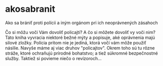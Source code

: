 akosabranit
===========

Ako sa brániť proti polícii a iným orgánom pri ich neoprávnených zásahoch


Čo si môžu voči Vám dovoliť policajti? A čo si môžete dovoliť vy voči
nim? Táto kniha vyvracia niektoré bežné mýty a popisuje, aké
oprávnenia majú silové zložky. Polícia pritom nie je jediná, ktorá
vočí vám môže použiť násilie. Navyše máme aj viac druhov
"policajtov". Okrem toho sú tu rôzne stráže, ktoré ochraňujú prírodné
bohatstvo; a tiež súkromné bezpečnostné služby. Taktiež si povieme
niečo o revízoroch... 



